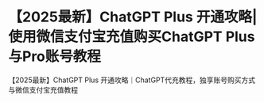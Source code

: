 # 【2025最新】ChatGPT Plus 开通攻略|使用微信支付宝充值购买ChatGPT Plus与Pro账号教程
【2025最新】ChatGPT Plus 开通攻略｜ChatGPT代充教程，独享账号购买方式与微信支付宝充值教程
